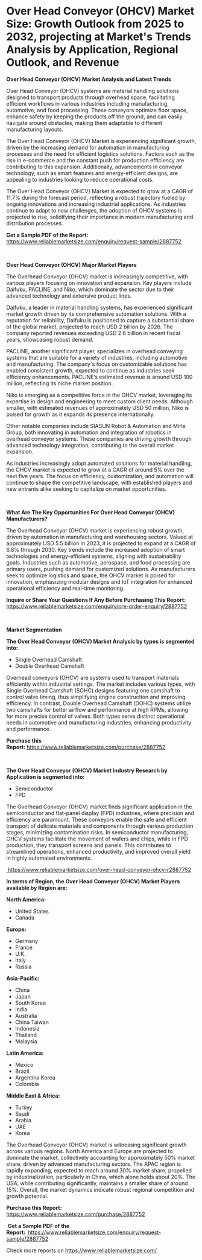 <p><h1>Over Head Conveyor (OHCV) Market Size: Growth Outlook from 2025 to 2032, projecting at Market's Trends Analysis by Application, Regional Outlook, and Revenue</h1></p><p><strong>Over Head Conveyor (OHCV) Market Analysis and Latest Trends</strong></p>
<p><p>Over Head Conveyor (OHCV) systems are material handling solutions designed to transport products through overhead space, facilitating efficient workflows in various industries including manufacturing, automotive, and food processing. These conveyors optimize floor space, enhance safety by keeping the products off the ground, and can easily navigate around obstacles, making them adaptable to different manufacturing layouts.</p><p>The Over Head Conveyor (OHCV) Market is experiencing significant growth, driven by the increasing demand for automation in manufacturing processes and the need for efficient logistics solutions. Factors such as the rise in e-commerce and the constant push for production efficiency are contributing to this expansion. Additionally, advancements in conveyor technology, such as smart features and energy-efficient designs, are appealing to industries looking to reduce operational costs. </p><p>The Over Head Conveyor (OHCV) Market is expected to grow at a CAGR of 11.7% during the forecast period, reflecting a robust trajectory fueled by ongoing innovations and increasing industrial applications. As industries continue to adapt to new challenges, the adoption of OHCV systems is projected to rise, solidifying their importance in modern manufacturing and distribution processes.</p></p>
<p><strong>Get a Sample PDF of the Report:&nbsp;</strong> <a href="https://www.reliablemarketsize.com/enquiry/request-sample/2887752?utm_campaign=1197&utm_medium=2&utm_source=Github&utm_content=ia&utm_term=14032025&utm_id=over-head-conveyor-ohcv">https://www.reliablemarketsize.com/enquiry/request-sample/2887752</a></p>
<p>&nbsp;</p>
<p><strong>Over Head Conveyor (OHCV) Major Market Players</strong></p>
<p><p>The Overhead Conveyor (OHCV) market is increasingly competitive, with various players focusing on innovation and expansion. Key players include Daifuku, PACLINE, and Niko, which dominate the sector due to their advanced technology and extensive product lines.</p><p>Daifuku, a leader in material handling systems, has experienced significant market growth driven by its comprehensive automation solutions. With a reputation for reliability, Daifuku is positioned to capture a substantial share of the global market, projected to reach USD 2 billion by 2026. The company reported revenues exceeding USD 2.6 billion in recent fiscal years, showcasing robust demand.</p><p>PACLINE, another significant player, specializes in overhead conveying systems that are suitable for a variety of industries, including automotive and manufacturing. The company's focus on customizable solutions has enabled consistent growth, expected to continue as industries seek efficiency enhancements. PACLINE’s estimated revenue is around USD 100 million, reflecting its niche market position.</p><p>Niko is emerging as a competitive force in the OHCV market, leveraging its expertise in design and engineering to meet custom client needs. Although smaller, with estimated revenues of approximately USD 50 million, Niko is poised for growth as it expands its presence internationally.</p><p>Other notable companies include SIASUN Robot & Automation and Mirle Group, both innovating in automation and integration of robotics in overhead conveyor systems. These companies are driving growth through advanced technology integration, contributing to the overall market expansion.</p><p>As industries increasingly adopt automated solutions for material handling, the OHCV market is expected to grow at a CAGR of around 5% over the next five years. The focus on efficiency, customization, and automation will continue to shape the competitive landscape, with established players and new entrants alike seeking to capitalize on market opportunities.</p></p>
<p>&nbsp;</p>
<p><strong>What Are The Key Opportunities For Over Head Conveyor (OHCV) Manufacturers?</strong></p>
<p><p>The Overhead Conveyor (OHCV) market is experiencing robust growth, driven by automation in manufacturing and warehousing sectors. Valued at approximately USD 5.5 billion in 2023, it is projected to expand at a CAGR of 6.8% through 2030. Key trends include the increased adoption of smart technologies and energy-efficient systems, aligning with sustainability goals. Industries such as automotive, aerospace, and food processing are primary users, pushing demand for customized solutions. As manufacturers seek to optimize logistics and space, the OHCV market is poised for innovation, emphasizing modular designs and IoT integration for enhanced operational efficiency and real-time monitoring.</p></p>
<p><strong>Inquire or Share Your Questions If Any Before Purchasing This Report:</strong> <a href="https://www.reliablemarketsize.com/enquiry/pre-order-enquiry/2887752?utm_campaign=1197&utm_medium=2&utm_source=Github&utm_content=ia&utm_term=14032025&utm_id=over-head-conveyor-ohcv">https://www.reliablemarketsize.com/enquiry/pre-order-enquiry/2887752</a></p>
<p>&nbsp;</p>
<p><strong>Market Segmentation</strong></p>
<p><strong>The Over Head Conveyor (OHCV) Market Analysis by types is segmented into:</strong></p>
<p><ul><li>Single Overhead Camshaft</li><li>Double Overhead Camshaft</li></ul></p>
<p><p>Overhead conveyors (OHCV) are systems used to transport materials efficiently within industrial settings. The market includes various types, with Single Overhead Camshaft (SOHC) designs featuring one camshaft to control valve timing, thus simplifying engine construction and improving efficiency. In contrast, Double Overhead Camshaft (DOHC) systems utilize two camshafts for better airflow and performance at high RPMs, allowing for more precise control of valves. Both types serve distinct operational needs in automotive and manufacturing industries, enhancing productivity and performance.</p></p>
<p><strong>Purchase this Report:&nbsp;</strong><a href="https://www.reliablemarketsize.com/purchase/2887752?utm_campaign=1197&utm_medium=2&utm_source=Github&utm_content=ia&utm_term=14032025&utm_id=over-head-conveyor-ohcv">https://www.reliablemarketsize.com/purchase/2887752</a></p>
<p>&nbsp;</p>
<p><strong>The Over Head Conveyor (OHCV) Market Industry Research by Application is segmented into:</strong></p>
<p><ul><li>Semiconductor</li><li>FPD</li></ul></p>
<p><p>The Overhead Conveyor (OHCV) market finds significant application in the semiconductor and flat-panel display (FPD) industries, where precision and efficiency are paramount. These conveyors enable the safe and efficient transport of delicate materials and components through various production stages, minimizing contamination risks. In semiconductor manufacturing, OHCV systems facilitate the movement of wafers and chips, while in FPD production, they transport screens and panels. This contributes to streamlined operations, enhanced productivity, and improved overall yield in highly automated environments.</p></p>
<p><a href="https://www.reliablemarketsize.com/over-head-conveyor-ohcv-r2887752?utm_campaign=1197&utm_medium=2&utm_source=Github&utm_content=ia&utm_term=14032025&utm_id=over-head-conveyor-ohcv">&nbsp;https://www.reliablemarketsize.com/over-head-conveyor-ohcv-r2887752</a></p>
<p><strong>In terms of Region, the Over Head Conveyor (OHCV) Market Players available by Region are:</strong></p>
<p>
    <p> <strong> North America: </strong>
        <ul>
            <li>United States</li>
            <li>Canada</li>
        </ul>
        </p> 
    <p> <strong> Europe: </strong>
        <ul>
            <li>Germany</li>
            <li>France</li>
            <li>U.K.</li>
            <li>Italy</li>
            <li>Russia</li>
        </ul>
        </p> 
    <p> <strong> Asia-Pacific: </strong>
        <ul>
            <li>China</li>
            <li>Japan</li>
            <li>South Korea</li>
            <li>India</li>
            <li>Australia</li>
            <li>China Taiwan</li>
            <li>Indonesia</li>
            <li>Thailand</li>
            <li>Malaysia</li>
        </ul>
        </p> 
    <p> <strong> Latin America: </strong>
        <ul>
            <li>Mexico</li>
            <li>Brazil</li>
            <li>Argentina Korea</li>
            <li>Colombia</li>
        </ul>
        </p> 
    <p> <strong> Middle East & Africa: </strong>
        <ul>
            <li>Turkey</li>
            <li>Saudi</li>
            <li>Arabia</li>
            <li>UAE</li>
            <li>Korea</li>
        </ul>
    </p>
    </p>
<p><p>The Overhead Conveyor (OHCV) market is witnessing significant growth across various regions. North America and Europe are projected to dominate the market, collectively accounting for approximately 50% market share, driven by advanced manufacturing sectors. The APAC region is rapidly expanding, expected to reach around 30% market share, propelled by industrialization, particularly in China, which alone holds about 20%. The USA, while contributing significantly, maintains a smaller share of around 15%. Overall, the market dynamics indicate robust regional competition and growth potential.</p></p>
<p><strong>Purchase this Report: </strong><a href="https://www.reliablemarketsize.com/purchase/2887752?utm_campaign=1197&utm_medium=2&utm_source=Github&utm_content=ia&utm_term=14032025&utm_id=over-head-conveyor-ohcv">https://www.reliablemarketsize.com/purchase/2887752</a></p>
<p>&nbsp;<strong>Get a Sample PDF of the Report:&nbsp;&nbsp;</strong><a href="https://www.reliablemarketsize.com/enquiry/request-sample/2887752?utm_campaign=1197&utm_medium=2&utm_source=Github&utm_content=ia&utm_term=14032025&utm_id=over-head-conveyor-ohcv">https://www.reliablemarketsize.com/enquiry/request-sample/2887752</a></p>
<p><strong></strong></p>
<p>Check more reports on <a href="https://www.reliablemarketsize.com/?utm_campaign=1197&utm_medium=2&utm_source=Github&utm_content=ia&utm_term=14032025&utm_id=over-head-conveyor-ohcv">https://www.reliablemarketsize.com/</a></p>